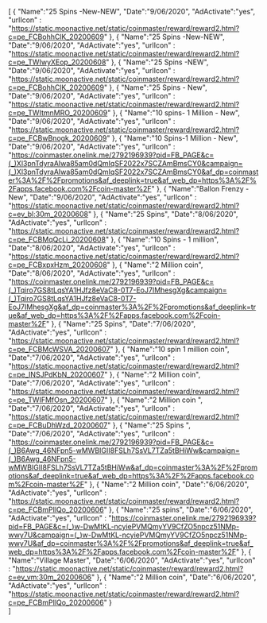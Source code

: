 [
  {
       "Name":"25 Spins -New-NEW",
       "Date":"9/06/2020",
       "AdActivate":"yes",
       "urlIcon" : "https://static.moonactive.net/static/coinmaster/reward/reward2.html?c=pe_FCBohhClK_20200609"
   },
  {
       "Name":"25 Spins -New-NEW",
       "Date":"9/06/2020",
       "AdActivate":"yes",
       "urlIcon" : "https://static.moonactive.net/static/coinmaster/reward/reward2.html?c=pe_TWIwyXEop_20200608"
   },
  {
       "Name":"25 Spins -NEW",
       "Date":"9/06/2020",
       "AdActivate":"yes",
       "urlIcon" : "https://static.moonactive.net/static/coinmaster/reward/reward2.html?c=pe_FCBohhClK_20200609"
   },
  {
       "Name":"25 Spins - New",
       "Date":"9/06/2020",
       "AdActivate":"yes",
       "urlIcon" : "https://static.moonactive.net/static/coinmaster/reward/reward2.html?c=pe_TWItmnMRO_20200609"
   },
  {
       "Name":"10 spins- 1 Million - New",
       "Date":"9/06/2020",
       "AdActivate":"yes",
       "urlIcon" : "https://static.moonactive.net/static/coinmaster/reward/reward2.html?c=pe_FCBwBnogk_20200609"
   },
  {
       "Name":"10 Spins-1 Million - New",
       "Date":"9/06/2020",
       "AdActivate":"yes",
       "urlIcon" : "https://coinmaster.onelink.me/2792196939?pid=FB_PAGE&c=(_)Xl3pnTdyraAIwa85am0dQmIqSF2022x7SCZAmBmsCY0&campaign=(_)Xl3pnTdyraAIwa85am0dQmIqSF2022x7SCZAmBmsCY0&af_dp=coinmaster%3A%2F%2Fpromotions&af_deeplink=true&af_web_dp=https%3A%2F%2Fapps.facebook.com%2Fcoin-master%2F"
   },
  {
       "Name":"Ballon Frenzy - New",
       "Date":"9/06/2020",
       "AdActivate":"yes",
       "urlIcon" : "https://static.moonactive.net/static/coinmaster/reward/reward2.html?c=ev_bl:30m_20200608"
   },
  {
       "Name":"25 Spins",
       "Date":"8/06/2020",
       "AdActivate":"yes",
       "urlIcon" : "https://static.moonactive.net/static/coinmaster/reward/reward2.html?c=pe_FCBMqQcLi_20200608"
   },
  {
       "Name":"10 Spins - 1 million",
       "Date":"8/06/2020",
       "AdActivate":"yes",
       "urlIcon" : "https://static.moonactive.net/static/coinmaster/reward/reward2.html?c=pe_FCBxpxHzm_20200608"
   },
 {
       "Name":"2 Million coin",
       "Date":"8/06/2020",
       "AdActivate":"yes",
       "urlIcon" : "https://coinmaster.onelink.me/2792196939?pid=FB_PAGE&c=(_)Tqiro7GS8tLqsYA1HJfz8eVaC8-0T7-EoJ7IMhesgXg&campaign=(_)Tqiro7GS8tLqsYA1HJfz8eVaC8-0T7-EoJ7IMhesgXg&af_dp=coinmaster%3A%2F%2Fpromotions&af_deeplink=true&af_web_dp=https%3A%2F%2Fapps.facebook.com%2Fcoin-master%2F"
   },
 {
       "Name":"25 Spins",
       "Date":"7/06/2020",
       "AdActivate":"yes",
       "urlIcon" : "https://static.moonactive.net/static/coinmaster/reward/reward2.html?c=pe_FCBMcWSVA_20200607"
   },
  {
       "Name":"10 spin 1 million coin",
       "Date":"7/06/2020",
       "AdActivate":"yes",
       "urlIcon" : "https://static.moonactive.net/static/coinmaster/reward/reward2.html?c=pe_INSJPdKbN_20200607"
   },
    {
       "Name":"2 Million coin",
       "Date":"7/06/2020",
       "AdActivate":"yes",
       "urlIcon" : "https://static.moonactive.net/static/coinmaster/reward/reward2.html?c=pe_TWIFMfOsn_20200607"
   },
  {
       "Name":"2 Million coin ",
       "Date":"7/06/2020",
       "AdActivate":"yes",
       "urlIcon" : "https://static.moonactive.net/static/coinmaster/reward/reward2.html?c=pe_FCBuDhWzd_20200607"
   },
  {
       "Name":"25 Spins ",
       "Date":"7/06/2020",
       "AdActivate":"yes",
       "urlIcon" : "https://coinmaster.onelink.me/2792196939?pid=FB_PAGE&c=(_)B6Awg_46NFpn5-wMWBIGII8FSLh7SsVL7TZa5tBHiWw&campaign=(_)B6Awg_46NFpn5-wMWBIGII8FSLh7SsVL7TZa5tBHiWw&af_dp=coinmaster%3A%2F%2Fpromotions&af_deeplink=true&af_web_dp=https%3A%2F%2Fapps.facebook.com%2Fcoin-master%2F"
   },
    {
       "Name":"2 Million coin",
       "Date":"6/06/2020",
       "AdActivate":"yes",
       "urlIcon" : "https://static.moonactive.net/static/coinmaster/reward/reward2.html?c=pe_FCBmPIlQo_20200606"
   },
  {
       "Name":"25 spins",
       "Date":"6/06/2020",
       "AdActivate":"yes",
       "urlIcon" : "https://coinmaster.onelink.me/2792196939?pid=FB_PAGE&c=(_)w-DwMtKL-ncyiePVMQmyYV9CfZO5npcz51NMp-wwy7U&campaign=(_)w-DwMtKL-ncyiePVMQmyYV9CfZO5npcz51NMp-wwy7U&af_dp=coinmaster%3A%2F%2Fpromotions&af_deeplink=true&af_web_dp=https%3A%2F%2Fapps.facebook.com%2Fcoin-master%2F"
   },
  {
       "Name":"Village Master",
       "Date":"6/06/2020",
       "AdActivate":"yes",
       "urlIcon" : "https://static.moonactive.net/static/coinmaster/reward/reward2.html?c=ev_vm:30m_20200606"
   },
  {
       "Name":"2 Million coin",
       "Date":"6/06/2020",
       "AdActivate":"yes",
       "urlIcon" : "https://static.moonactive.net/static/coinmaster/reward/reward2.html?c=pe_FCBmPIlQo_20200606"
   }  
]
